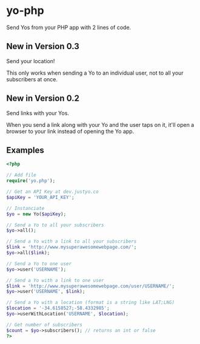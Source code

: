 yo-php
======

Send Yos from your PHP app with 2 lines of code.

## New in Version 0.3

Send your location!

This only works when sending a Yo to an individual user, not to all your subscribers at once.

## New in Version 0.2

Send links with your Yos.

When you send a link along with your Yo and the user taps on it, it'll open a browser to your link instead of opening the Yo app.

## Examples

```php
<?php

// Add file
require('yo.php');

// Get an API Key at dev.justyo.co
$apiKey = 'YOUR_API_KEY';

// Instanciate
$yo = new Yo($apiKey);

// Send a Yo to all your subscribers
$yo->all();

// Send a Yo with a link to all your subscribers
$link = 'http://www.mysuperawesomewebpage.com/';
$yo->all($link);

// Send a Yo to one user
$yo->user('USERNAME');

// Send a Yo with a link to one user
$link = 'http://www.mysuperawesomewebpage.com/user/USERNAME/';
$yo->user('USERNAME', $link);

// Send a Yo with a location (format is a string like LAT;LNG)
$location = '-34.6158527;-58.4332985';
$yo->userWithLocation('USERNAME', $location);

// Get number of subscribers
$count = $yo->subscribers(); // returns an int or false
?>
```
